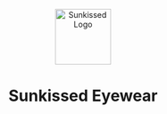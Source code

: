 <p align="center">
  <a href="https://www.gatsbyjs.com">
    <img alt="Sunkissed Logo" src="https://res.cloudinary.com/jameswalker-work/image/upload/v1621428864/favicon-reg_krn0ev.png" width="100" />
  </a>
</p>
<h1 align="center">
  Sunkissed Eyewear
</h1>

